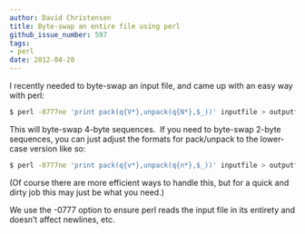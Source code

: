 ```yaml
---
author: David Christensen
title: Byte-swap an entire file using perl
github_issue_number: 597
tags:
- perl
date: 2012-04-20
---
```




I recently needed to byte-swap an input file, and came up with an easy way with perl:

```bash
$ perl -0777ne 'print pack(q{V*},unpack(q{N*},$_))' inputfile > outputfile
```

This will byte-swap 4-byte sequences.  If you need to byte-swap 2-byte sequences, you can just adjust the formats for pack/unpack to the lower-case version like so:

```bash
$ perl -0777ne 'print pack(q{v*},unpack(q{n*},$_))' inputfile > outputfile
```

(Of course there are more efficient ways to handle this, but for a quick and dirty job this may just be what you need.)

We use the -0777 option to ensure perl reads the input file in its entirety and doesn’t affect newlines, etc.


